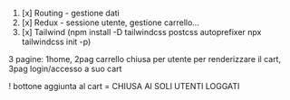 1. [x] Routing - gestione dati
2. [x] Redux - sessione utente, gestione carrello...
3. [x] Tailwind
       (npm install -D tailwindcss postcss autoprefixer
       npx tailwindcss init -p)

3 pagine: 1home, 2pag carrello chiusa per utente per renderizzare il cart, 3pag login/accesso a suo cart

! bottone aggiunta al cart = CHIUSA AI SOLI UTENTI LOGGATI
